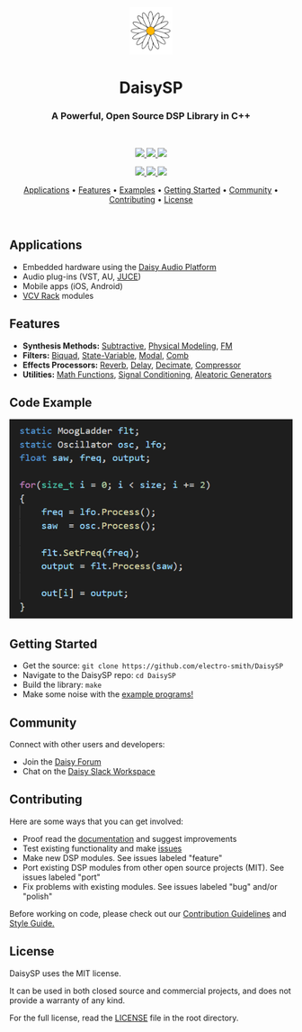 <p align="center">
  <img width=15% src="https://raw.githubusercontent.com/electro-smith/daisysp/master/resources/assets/banner.png">
</p>
<h1 align="center"> DaisySP </h11>
<h3 align="center">A Powerful, Open Source DSP Library in C++</h3>
<br>

<!--CI Badges-->
<p align="center">
    <a href="https://github.com/electro-smith/DaisySP/actions?query=workflow%3ABuild">
      <img src="https://github.com/electro-smith/DaisySP/workflows/Build/badge.svg">
    </a>
    <a href="https://github.com/electro-smith/DaisySP/actions?query=workflow%3AStyle">
      <img src="https://github.com/electro-smith/DaisySP/workflows/Style/badge.svg">
    </a>
    <a href="https://electro-smith.github.io/DaisySP/index.html">
      <img src="https://github.com/electro-smith/DaisySP/workflows/Documentation/badge.svg">
    </a>
</p>

<!-- Non-CI Badges -->
<p align="center">
  <a href="https://opensource.org/licenses/MIT">
    <img src="https://img.shields.io/badge/license-MIT-yellow">
  </a>
  <a href="https://join.slack.com/t/es-daisy/shared_invite/zt-f9cfm1g4-DgdCok1h1Rj4fpX90~IOww">
    <img src="https://img.shields.io/badge/join-us%20on%20slack-gray.svg?longCache=true&logo=slack&colorB=purple">
  </a>
  <a href="https://forum.electro-smith.com/">
    <img src="https://img.shields.io/badge/chat-daisy%20forum-orange">
  </a>
</p>

<p align="center">
  <a href="#applications">Applications</a> •
  <a href="#features">Features</a> •
  <a href="https://github.com/electro-smith/DaisyExamples">Examples</a> •
  <a href="#getting-started">Getting Started</a> •
  <a href="#community">Community</a> •
  <a href="#contributing">Contributing</a> •
  <a href="#license">License</a>
</p>

<br/>

## Applications

- Embedded hardware using the [Daisy Audio Platform](https://www.electro-smith.com/daisy)
- Audio plug-ins (VST, AU, [JUCE](https://github.com/electro-smith/Daisy-Juce-Example))
- Mobile apps (iOS, Android)
- [VCV Rack](https://vcvrack.com/) modules

## Features

- **Synthesis Methods:** [Subtractive](https://electro-smith.github.io/DaisySP/classdaisysp_1_1_moog_ladder.html), [Physical Modeling](https://electro-smith.github.io/DaisySP/classdaisysp_1_1_pluck.html), [FM](https://electro-smith.github.io/DaisySP/classdaisysp_1_1_fm2.html)
- **Filters:** [Biquad](https://electro-smith.github.io/DaisySP/classdaisysp_1_1_biquad.html), [State-Variable](https://electro-smith.github.io/DaisySP/classdaisysp_1_1_svf.html), [Modal](https://electro-smith.github.io/DaisySP/classdaisysp_1_1_mode.html), [Comb](https://electro-smith.github.io/DaisySP/classdaisysp_1_1_comb.html)
- **Effects Processors:** [Reverb](https://electro-smith.github.io/DaisySP/classdaisysp_1_1_reverb_sc.html), [Delay](https://electro-smith.github.io/DaisySP/classdaisysp_1_1_delay_line.html), [Decimate](https://electro-smith.github.io/DaisySP/classdaisysp_1_1_decimator.html), [Compressor](https://electro-smith.github.io/DaisySP/classdaisysp_1_1_compressor.html)
- **Utilities:** [Math Functions](https://github.com/electro-smith/DaisySP/blob/master/modules/dsp.h), [Signal Conditioning](https://electro-smith.github.io/DaisySP/classdaisysp_1_1_port.html), [Aleatoric Generators](https://electro-smith.github.io/DaisySP/classdaisysp_1_1_maytrig.html)  

## Code Example

![example code photo](https://raw.githubusercontent.com/electro-smith/daisysp/master/resources/assets/code_example.PNG)

## Getting Started

- Get the source: `git clone https://github.com/electro-smith/DaisySP`
- Navigate to the DaisySP repo: `cd DaisySP`
- Build the library: `make`
- Make some noise with the [example programs!](https://github.com/electro-smith/DaisyExamples)

## Community

Connect with other users and developers:

- Join the [Daisy Forum](https://forum.electro-smith.com/)
- Chat on the [Daisy Slack Workspace](https://join.slack.com/t/es-daisy/shared_invite/zt-f9cfm1g4-DgdCok1h1Rj4fpX90~IOww)

## Contributing

Here are some ways that you can get involved:

- Proof read the [documentation](https://electro-smith.github.io/DaisySP/index.html) and suggest improvements
- Test existing functionality and make [issues](https://github.com/electro-smith/DaisySP/issues)
- Make new DSP modules. See issues labeled "feature"
- Port existing DSP modules from other open source projects (MIT). See issues labeled "port"
- Fix problems with existing modules. See issues labeled "bug" and/or "polish"

Before working on code, please check out our [Contribution Guidelines](https://github.com/electro-smith/DaisyWiki/wiki/6.-Contribution-Guidelines) and [Style Guide.](https://github.com/electro-smith/DaisySP/blob/master/doc/style_guide.pdf)

## License

DaisySP uses the MIT license.

It can be used in both closed source and commercial projects, and does not provide a warranty of any kind.

For the full license, read the [LICENSE](https://github.com/electro-smith/DaisySP/blob/master/LICENSE) file in the root directory.
